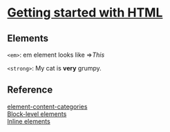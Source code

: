 # [Getting started with HTML](https://developer.mozilla.org/en-US/docs/Learn/HTML/Introduction_to_HTML/Getting_started#anatomy_of_an_html_element)

## Elements

`<em>`: em element looks like =><em>This</em>

`<strong>`: My cat is <strong>very</strong> grumpy.

## Reference

[element-content-categories](https://html.spec.whatwg.org/multipage/indices.html#element-content-categories) <br>
[Block-level elements](https://developer.mozilla.org/en-US/docs/Web/HTML/Block-level_elements) <br>
[Inline elements](https://developer.mozilla.org/en-US/docs/Web/HTML/Inline_elements) <br>
